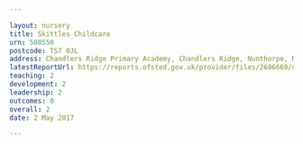 ```yaml
---

layout: nursery
title: Skittles Childcare
urn: 508550
postcode: TS7 0JL
address: Chandlers Ridge Primary Academy, Chandlers Ridge, Nunthorpe, MIDDLESBROUGH, Cleveland, TS7 0JL
latestReportUrl: https://reports.ofsted.gov.uk/provider/files/2686669/urn/508550.pdf
teaching: 2
development: 2
leadership: 2
outcomes: 0
overall: 2
date: 2 May 2017

---
```


